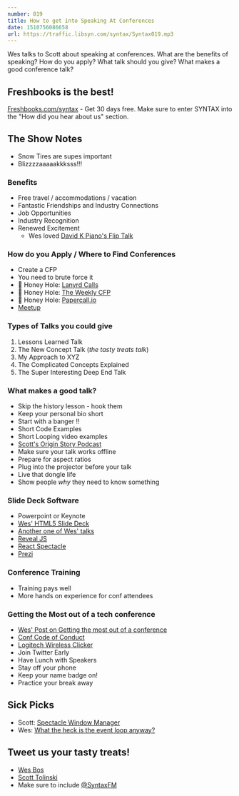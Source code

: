 ```yaml
---
number: 019
title: How to get into Speaking At Conferences
date: 1510756086658
url: https://traffic.libsyn.com/syntax/Syntax019.mp3
---
```


Wes talks to Scott about speaking at conferences. What are the benefits of speaking? How do you apply? What talk should you give? What makes a good conference talk?

## Freshbooks is the best!

[Freshbooks.com/syntax](https://freshbooks.com/syntax) - Get 30 days free. Make sure to enter SYNTAX into the "How did you hear about us" section.

## The Show Notes

* Snow Tires are supes important
* Blizzzzaaaaakkksss!!!

### Benefits

* Free travel / accommodations / vacation
* Fantastic Friendships and Industry Connections
* Job Opportunities
* Industry Recognition
* Renewed Excitement
  * Wes loved [David K Piano's Flip Talk](http://slides.com/davidkhourshid/flipping#/)

### How do you Apply / Where to Find Conferences

* Create a CFP
* You need to brute force it
* 🍯 Honey Hole: [Lanyrd Calls](http://lanyrd.com/calls/)
* 🐝 Honey Hole: [The Weekly CFP](http://theweeklycfp.com/)
* 🍯 Honey Hole: [Papercall.io](https://www.papercall.io/)
* [Meetup](http://meetup.com/)

### Types of Talks you could give

1. Lessons Learned Talk
1. The New Concept Talk (_the tasty treats talk_)
1. My Approach to XYZ
1. The Complicated Concepts Explained
1. The Super Interesting Deep End Talk

### What makes a good talk?

* Skip the history lesson - hook them
* Keep your personal bio short
* Start with a banger ‼️
* Short Code Examples
* Short Looping video examples
* [Scott's Origin Story Podcast](https://syntax.fm/show/007/scott-tolinski-origin-story)
* Make sure your talk works offline
* Prepare for aspect ratios
* Plug into the projector before your talk
* Live that dongle life
* Show people _why_ they need to know something


### Slide Deck Software
* Powerpoint or Keynote
* [Wes' HTML5 Slide Deck](https://github.com/wesbos/future-js)
* [Another one of Wes' talks](https://github.com/wesbos/ES6-talk)
* [Reveal JS](http://lab.hakim.se/reveal-js/)
* [React Spectacle](https://github.com/FormidableLabs/spectacle)
* [Prezi](https://prezi.com/)

### Conference Training
* Training pays well
* More hands on experience for conf attendees

### Getting the Most out of a tech conference
* [Wes' Post on Getting the most out of a conference](http://wesbos.com/get-the-most-out-of-conferences/)
* [Conf Code of Conduct](http://confcodeofconduct.com/)
* [Logitech Wireless Clicker](http://amzn.to/2hBmLgD)
* Join Twitter Early
* Have Lunch with Speakers
* Stay off your phone
* Keep your name badge on!
* Practice your break away

## Sick Picks
* Scott: [Spectacle Window Manager](https://www.spectacleapp.com/)
* Wes: [What the heck is the event loop anyway?](https://www.youtube.com/watch?v=8aGhZQkoFbQ)

## Tweet us your tasty treats!
* [Wes Bos](https://twitter.com/wesbos)
* [Scott Tolinski](https://twitter.com/stolinski)
* Make sure to include [@SyntaxFM](https://twitter.com/SyntaxFM)
